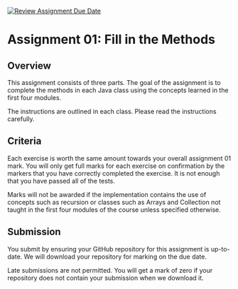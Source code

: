 [![Review Assignment Due Date](https://classroom.github.com/assets/deadline-readme-button-24ddc0f5d75046c5622901739e7c5dd533143b0c8e959d652212380cedb1ea36.svg)](https://classroom.github.com/a/ipESzy2a)
# Assignment 01: Fill in the Methods

## Overview
This assignment consists of three parts. The goal of the assignment is to complete the methods in each Java class using the concepts learned in the first four modules.

The instructions are outlined in each class. Please read the instructions carefully.

## Criteria
Each exercise is worth the same amount towards your overall assignment 01 mark. You will only get full marks for each exercise on confirmation by the markers that you have correctly completed the exercise. It is not enough that you have passed all of the tests.

Marks will not be awarded if the implementation contains the use of concepts such as recursion or classes such as Arrays and Collection not taught in the first four modules of the course unless specified otherwise.

## Submission
You submit by ensuring your GitHub repository for this assignment is up-to-date. We will download your repository for marking on the due date.

Late submissions are not permitted. You will get a mark of zero if your repository does not contain your submission when we download it.
